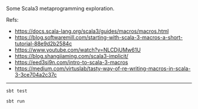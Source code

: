 Some Scala3 metaprogramming exploration.

Refs:

- <https://docs.scala-lang.org/scala3/guides/macros/macros.html>
- <https://blog.softwaremill.com/starting-with-scala-3-macros-a-short-tutorial-88e9d2b2584c>
- <https://www.youtube.com/watch?v=NLCDjUMw61U>
- <https://blog.shangjiaming.com/scala3-implicit/>
- <https://eed3si9n.com/intro-to-scala-3-macros>
- <https://medium.com/virtuslab/tasty-way-of-re-writing-macros-in-scala-3-3ce704a2c37c>

---

    sbt test

    sbt run
